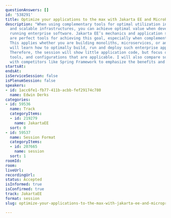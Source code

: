 ```yaml
---
questionAnswers: []
id: '538291'
title: Optimize your applications to the max with Jakarta EE and MicroProfile
description: "When using complementary tools for optimal utilization in containers
  and scalable infrastructures, you can achieve optimal value when developing and
  running enterprise software. Jakarta EE’s mechanics and application server runtimes
  are perfect tools for achieving this goal, especially when complemented with MicroProfile.
  This applies whether you are building monoliths, microservices, or anything in between.\r\n\r\nAttendees
  will learn how to optimally build, run and deploy such enterprise applications.
  Therefore, the session will show little application code, but focus on the concepts,
  tools, and configurations that are applicable. I will also compare some key concepts
  with competitors like Spring Framework to emphasize the benefits and downsides."
startsAt: 
endsAt: 
isServiceSession: false
isPlenumSession: false
speakers:
- id: 1acc6fe1-fb77-411b-acbb-fef29174c780
  name: Edwin Derks
categories:
- id: 59536
  name: Track
  categoryItems:
  - id: 219279
    name: JakartaEE
  sort: 0
- id: 59537
  name: Session Format
  categoryItems:
  - id: 207665
    name: session
  sort: 1
roomId: 
room: 
liveUrl: 
recordingUrl: 
status: Accepted
isInformed: true
isConfirmed: true
track: JakartaEE
format: session
slug: optimize-your-applications-to-the-max-with-jakarta-ee-and-microprofile

---
```

